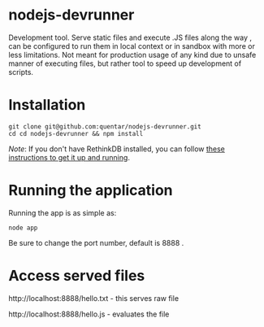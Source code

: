 nodejs-devrunner
================

Development tool. Serve static files and execute .JS files along the way , can be configured to run them in local context or in sandbox with more or less limitations.
Not meant for production usage of any kind due to unsafe manner of executing files,
but rather tool to speed up development of scripts.

# Installation #

```
git clone git@github.com:quentar/nodejs-devrunner.git
cd cd nodejs-devrunner && npm install
```

_Note_: If you don't have RethinkDB installed, you can follow [these instructions to get it up and running](http://www.rethinkdb.com/docs/install/). 


# Running the application #

Running the app is as simple as:

```
node app
```

Be sure to change the port number, default is 8888 . 

# Access served files #

http://localhost:8888/hello.txt   - this serves raw file


http://localhost:8888/hello.js    - evaluates the file
